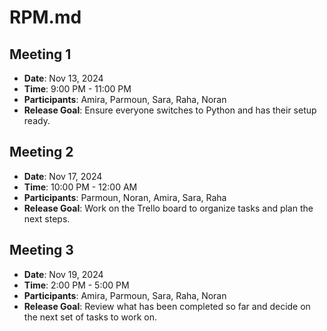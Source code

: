 # RPM.md

## Meeting 1
- **Date**: Nov 13, 2024  
- **Time**: 9:00 PM - 11:00 PM  
- **Participants**: Amira, Parmoun, Sara, Raha, Noran 
- **Release Goal**: Ensure everyone switches to Python and has their setup ready.  

## Meeting 2  
- **Date**: Nov 17, 2024  
- **Time**: 10:00 PM - 12:00 AM  
- **Participants**: Parmoun, Noran, Amira, Sara, Raha 
- **Release Goal**: Work on the Trello board to organize tasks and plan the next steps.  

## Meeting 3  
- **Date**: Nov 19, 2024  
- **Time**: 2:00 PM - 5:00 PM  
- **Participants**: Amira, Parmoun, Sara, Raha, Noran  
- **Release Goal**: Review what has been completed so far and decide on the next set of tasks to work on.


